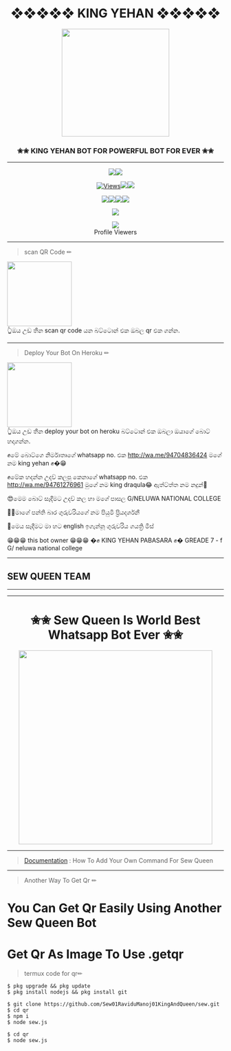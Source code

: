 <div align="center"><h1>❖❖❖❖❖  KING YEHAN  ❖❖❖❖❖</h1><a href="https://github.com/ravindu01manoj/Sew-Queen"><img src="https://i.ibb.co/9Ngt7rH/c32a378c86f6.jpg" width="250" height="250"></a><h3>✬✬ KING YEHAN BOT FOR POWERFUL BOT FOR EVER ✬✬</h3></div>


***

<p align="center"><a href="httsp://github.com/ravindu01manoj/Sew-Queen"><img src="https://img.shields.io/docker/pulls/ravindu01manoj/sewqueen?style=for-the-badge&logo=docker&label=Docker+Pulls&color=blueviolet"></a><a href="https://github.com/ravindu01manoj/Sew-Queen"><img src="https://img.shields.io/docker/image-size/ravindu01manoj/sewqueen?style=for-the-badge&logo=docker&label=Image Size&color=blueviolet"></a></p><p align="center"><a href="https://github.com/ravindu01manoj/Sew-Queen"><img src="https://hits.seeyoufarm.com/api/count/incr/badge.svg?url=https%3A%2F%2Fgithub.com%2Fravindu01manoj%2FSew-Queen&count_bg=%2379C83D&title_bg=%23555555&icon=gitpod.svg&icon_color=%23E7E7E7&title=Views&edge_flat=false" alt="Views"/></a></a><a href="https://github.com/ravindu01manoj/Sew-Queen/fork"><img src="https://img.shields.io/github/forks/ravindu01manoj/Sew-Queen?label=Fork&style=social"></a><a href="https://github.com/ravindu01manoj/Sew-Queen/stargazers"><img src="https://img.shields.io/github/stars/ravindu01manoj/Sew-Queen?style=social"></a></p><p align="center"><a href="httsp://github.com/ravindu01manoj/Sew-Queen"><img src="https://img.shields.io/github/repo-size/ravindu01manoj/Sew-Queen?color=00ff00&label=Repo%20Size&style=flat-square"></a><a href="httsp://github.com/ravindu01manoj/Sew-Queen"><img src="https://img.shields.io/github/license/ravindu01manoj/Sew-Queen?color=00ff00&label=License&style=flat-square"></a><a href="httsp://github.com/ravindu01manoj/Sew-Queen"><img src="https://img.shields.io/github/languages/top/ravindu01manoj/Sew-Queen?color=00ff00&label=Javascript&style=flat-square"></a><a href="httsp://github.com/ravindu01manoj/Sew-Queen"><img src="https://img.shields.io/badge/Programmer-Ravindu%20Manoj-blueviolet"></a></p><p align="center"><a href="https://t.me/RavinduManoj"><img src="https://img.shields.io/badge/Contact%20Me%20On%20Telegrame-Ravindu%20Manoj-success"></a></p>
<div align="center"><img src="https://profile-counter.glitch.me/ravindu01manoj/count.svg" /><br>Profile Viewers</div>



***
> scan  QR Code ✏
<div align="left"><a href="https://replit.com/@RavinduManoj/Queen-Sew-QR-Code"><img src="https://i.ibb.co/5WRBdGh/ab1985860df7.jpg" width="150" ></a></div>
👆ඔය උඩ තීන scan qr code යන බට්ටොන් එක ඔබල qr එක ගන්න.

---
> Deploy Your Bot On Heroku ✏
<div align="left"><a href="https://dashboard.heroku.com/new?button-url=https%3A%2F%2Fgithub.com%2FSew01RaviduManoj01KingAndQueen%2FQueenSew1&template=https%3A%2F%2Fgithub.com%2FSewRavindu01ManojKing%2FQueenSew"><img src="https://i.ibb.co/WPRfjrZ/c6eb7d6b6606.png" width="150" ></a></div>
👆ඔය උඩ තීන deploy your bot on heroku බට්ටොන් එක ඔබලා ඔයාගේ බොට් හදාගන්න.

✊මේ බොට්ගෙ නිර්මාතෘගේ whatsapp no. එක http://wa.me/94704836424 මගේ නම king yehan ✊�😁


✊මේක හදන්න උදව් කලපු කෙනාගේ whatsapp no. එක http://wa.me/94761276961 මුගේ නම king draqula😂 ඇත්ට්ත්ත නම නදුන්🤪


😍මෙම බොට් සෑදීමට උදව් කල හා මගේ පාසල G/NELUWA NATIONAL COLLEGE 


🤪✊මාගේ පන්ති බාර ගුරුවරියගේ නම පියුමි ප්‍රියදර්ශනී


🧿මෙය සෑදීමට මා හට english ඉගැන්නූ ගුරුවරිය ගයත්‍රි මිස්
 
 
 😁😁😁 this bot owner 😁😁😁 �✊ KING YEHAN PABASARA ✊�
                                  GREADE 7 - f
                                  G/ neluwa national college

***
<div aline='left'><h2> SEW QUEEN TEAM </h2></div>

***

 
***
<div align="center"><h1>✬✬ Sew Queen Is World Best Whatsapp Bot Ever ✬✬</h1><a href="https://github.com/ravindu01manoj/Sew-Queen"><img src="https://github.com/ravindu01manoj/ravindu01manoj/blob/1d9ff8a76d20d4d151780c68c59beeb68b318e88/media/ezgif.com-video-to-gif%20(1).gif" width="450"></a></div>

***
> [Documentation](https://github.com/ravindu01manoj/Sew-Queen/wiki/Add-Your-Own-Cmd-For-Sew-Queen-Whatsapp-Bot)
: How To Add Your Own Command For Sew Queen 


***
> Another Way To Get Qr ✏

# You Can Get Qr Easily Using Another Sew Queen Bot
# Get Qr As Image To Use .getqr

> termux code for qr✏


```
$ pkg upgrade && pkg update
$ pkg install nodejs && pkg install git
```

```
$ git clone https://github.com/Sew01RaviduManoj01KingAndQueen/sew.git
$ cd qr
$ npm i
$ node sew.js

```
```
$ cd qr
$ node sew.js
```
